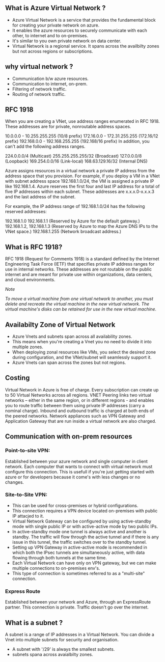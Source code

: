 ## What is Azure Virtual Network ?

- Azure Virtual Network is a service that provides the fundamental block for creating your private network on azure.
- It enables the azure resources to securely communicate with each other, to internet and to on-premises.
- It's similar to you own private network on data center.
- Virtual Network is a regional service. It spans across the availbilty zones but not across regions or subscriptions.

## why virtual network ?

- Communication b/w azure resources.
- Communication to internet, on-prem.
- Filtering of network traffic.
- Routing of network traffic.

## RFC 1918

When you are creating a VNet, use address ranges enumerated in RFC 1918. These addresses are for private, nonroutable address spaces.

10.0.0.0 - 10.255.255.255 (10/8 prefix)
172.16.0.0 - 172.31.255.255 (172.16/12 prefix)
192.168.0.0 - 192.168.255.255 (192.168/16 prefix)
In addition, you can't add the following address ranges.

224.0.0.0/4 (Multicast)
255.255.255.255/32 (Broadcast)
127.0.0.0/8 (Loopback)
169.254.0.0/16 (Link-local)
168.63.129.16/32 (Internal DNS)

Azure assigns resources in a virtual network a private IP address from the address space that you provision. For example, if you deploy a VM in a VNet with subnet address space 192.168.1.0/24, the VM is assigned a private IP like 192.168.1.4. Azure reserves the first four and last IP address for a total of five IP addresses within each subnet. These addresses are x.x.x.0-x.x.x.3 and the last address of the subnet.

For example, the IP address range of 192.168.1.0/24 has the following reserved addresses:

192.168.1.0
192.168.1.1 (Reserved by Azure for the default gateway.)
192.168.1.2, 192.168.1.3 (Reserved by Azure to map the Azure DNS IPs to the VNet space.)
192.168.1.255 (Network broadcast address.)

## What is RFC 1918?

RFC 1918 (Request for Comments 1918) is a standard defined by the Internet Engineering Task Force (IETF) that specifies private IP address ranges for use in internal networks. These addresses are not routable on the public internet and are meant for private use within organizations, data centers, and cloud environments.

_Note_

_To move a virtual machine from one virtual network to another, you must delete and recreate the virtual machine in the new virtual network. The virtual machine's disks can be retained for use in the new virtual machine._

## Availabilty Zone of Virtual Network

- Azure Vnets and subnets span across all availability zones.
- This means when you're creating a Vnet you no need to divide it into multiple zones.
- When deploying zonal resources like VMs, you select the desired zone during configuration, and the VNet/subnet will seamlessly support it.
- Azure Vnets can span across the zones but not regions.

## Costing

Virtual Network in Azure is free of charge. Every subscription can create up to 50 Virtual Networks across all regions. VNET Peering links two virtual networks – either in the same region, or in different regions - and enables you to route traffic between them using private IP addresses (carry a nominal charge). Inbound and outbound traffic is charged at both ends of the peered networks. Network appliances such as VPN Gateway and Application Gateway that are run inside a virtual network are also charged.

## Communication with on-prem resources

### Point-to-site VPN:

Established between your azure network and single computer in client network. Each computer that wants to connect with virtual network must configure this connection. This is usefull if you're just getting started with azure or for developers because it come's with less changes or no changes.

### Site-to-Site VPN:

- This can be used for cross-premises or hybrid configurations.
- This connection requires a VPN device located on-premises with public IP attacjed to it.
- Virtual Network Gateway can be configured by using active-standby mode with single public IP or with active-active mode by two public IPs.
- In active-standby mode one tunnel is always active and another is standby. The traffic will flow through the active tunnel and if there is any issue in this tunnel, the traffic switches over to the standby tunnel.
- Setting up VPN Gateway in active-active mode is recommended in which both the IPsec tunnels are simultaneously active, with data flowing through both tunnels at the same time.
- Each Virtual Network can have only on VPN gateway, but we can make multiple connections to on-premises env's.
- This type of connection is sometimes referred to as a "multi-site" connection.

### Express Route

Established between your network and Azure, through an ExpressRoute partner. This connection is private. Traffic doesn't go over the internet.

## What is a subnet ?

A subnet is a range of IP addresses in a Virtual Network. You can divide a Vnet into multiple subnets for security and organisation.

- A subnet with '/29' is always the smallest subnets.
- subnets spana across avaialbilty zones.

